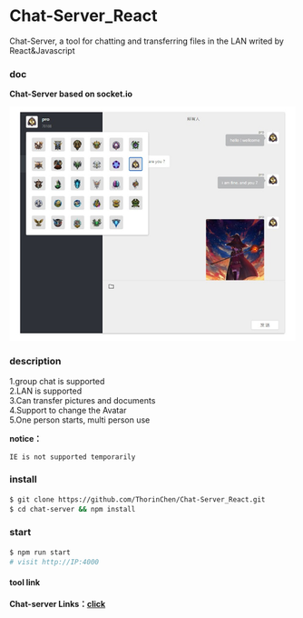 # Chat-Server_React
 Chat-Server, a tool for chatting and transferring files in the LAN writed by React&Javascript

 
### doc
<p align='left'>
  <b>Chat-Server based on socket.io</b>
</p>

![demo picture](chat_pic.jpg)

### description
1.group chat is supported<br/>
2.LAN is supported<br/>
3.Can transfer pictures and documents<br/>
4.Support to change the Avatar<br/>
5.One person starts, multi person use<br/>

<b>notice：</b>
```
IE is not supported temporarily
```

### install

```sh
$ git clone https://github.com/ThorinChen/Chat-Server_React.git
$ cd chat-server && npm install
```

### start

```sh
$ npm run start
# visit http://IP:4000
```

#### tool link
 **Chat-server Links：[click](https://github.com/ThorinChen/Chat-Server_React)**